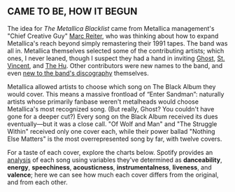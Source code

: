 ## CAME TO BE, HOW IT BEGUN

The idea for *The Metallica Blacklist* came from Metallica management's "Chief Creative Guy" [Marc Reiter](https://www.metallica.com/so-what/2021-07-01-marc-reiter-metallica-blacklist.html), who was thinking about how to expand Metallica's reach beyond simply remastering their 1991 tapes. The band was all in. Metallica themselves selected some of the contributing artists; which ones, I never leaned, though I suspect they had a hand in inviting [Ghost](https://www.youtube.com/watch?v=GsXTfdPOL7A), [St. Vincent](https://www.rollingstone.com/music/music-features/st-vincent-kirk-hammett-metallica-musicians-on-musicians-901764/), and [The Hu](https://twitter.com/Metallica/status/1336000294887378944). Other contributors were new names to the band, and even [new to the band's discography](https://www.metallica.com/so-what/2021-08-03-tomi-owo-sw-interview.html) themselves.

Metallica allowed artists to choose which song on The Black Album they would cover. This means a massive frontload of “Enter Sandman”: naturally artists whose primarily fanbase weren't metalheads would choose Metallica's most recognized song. (But really, Ghost? You couldn't have gone for a deeper cut?) Every song on the Black Album received its dues eventually—but it was a close call. "Of Wolf and Man" and "The Struggle Within" received only one cover each, while their power ballad "Nothing Else Matters" is the most overrepresented song by far, with twelve covers.  

For a taste of each cover, explore the charts below. Spotify provides an [analysis](https://developer.spotify.com/documentation/web-api/reference/get-audio-features) of each song using variables they've determined as **danceability**, **energy**, **speechiness**, **acousticness**, **instrumentalness**, **liveness**, and **valence**; here we can see how much each cover differs from the original, and from each other.  